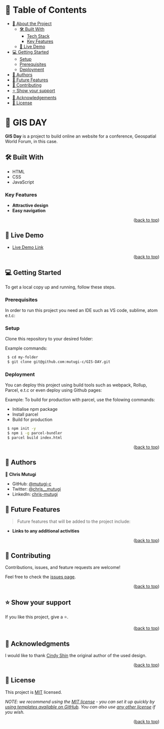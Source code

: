 <a name="readme-top"></a>

<!-- TABLE OF CONTENTS -->

# 📗 Table of Contents

- [📖 About the Project](#about-project)
  - [🛠 Built With](#built-with)
    - [Tech Stack](#tech-stack)
    - [Key Features](#key-features)
  - [🚀 Live Demo](#live-demo)
- [💻 Getting Started](#getting-started)
  - [Setup](#setup)
  - [Prerequisites](#prerequisites)
  - [Deployment](#triangular_flag_on_post-deployment)
- [👥 Authors](#authors)
- [🔭 Future Features](#future-features)
- [🤝 Contributing](#contributing)
- [⭐️ Show your support](#support)
- [🙏 Acknowledgements](#acknowledgements)
- [📝 License](#license)

<!-- PROJECT DESCRIPTION -->

# 📖 GIS DAY <a name="about-project"></a>

**GIS Day** is a project to build online an website for a conference, Geospatial World Forum, in this case.

## 🛠 Built With <a name="built-with"></a>

- HTML
- CSS
- JavaScript

<!-- Features -->

### Key Features <a name="key-features"></a>

- **Attractive design**
- **Easy navigation**

<p align="right">(<a href="#readme-top">back to top</a>)</p>

<!-- LIVE DEMO -->

## 🚀 Live Demo <a name="live-demo"></a>

- [Live Demo Link](https://mutugi-c.github.io/GIS-DAY/)

<p align="right">(<a href="#readme-top">back to top</a>)</p>

<!-- GETTING STARTED -->

## 💻 Getting Started <a name="getting-started"></a>

To get a local copy up and running, follow these steps.

### Prerequisites

In order to run this project you need an IDE such as VS code, sublime, atom e.t.c:

### Setup

Clone this repository to your desired folder:

Example commands:

```sh
 $ cd my-folder
 $ git clone git@github.com:mutugi-c/GIS-DAY.git
```

### Deployment

You can deploy this project using build tools such as webpack, Rollup, Parcel, e.t.c or even deploy using Github pages:

Example: To build for production with parcel, use the folowing commands:

- Initialise npm package
- Install parcel
- Build for production

```sh
 $ npm init -y
 $ npm i -g parcel-bundler
 $ parcel build index.html
```

<p align="right">(<a href="#readme-top">back to top</a>)</p>

<!-- AUTHORS -->

## 👥 Authors <a name="authors"></a>

👤 **Chris Mutugi**

- GitHub: [@mutugi-c](https://github.com/mutugi-c)
- Twitter: [@chris\_\_mutugi](https://twitter.com/chris__mutugi)
- LinkedIn: [chris-mutugi](https://www.linkedin.com/in/chris-mutugi-46594b123/)

<!-- FUTURE FEATURES -->

## 🔭 Future Features <a name="future-features"></a>

> Future features that will be added to the project include:

- **Links to any additional activities**

<p align="right">(<a href="#readme-top">back to top</a>)</p>

<!-- CONTRIBUTING -->

## 🤝 Contributing <a name="contributing"></a>

Contributions, issues, and feature requests are welcome!

Feel free to check the [issues page](../../issues/).

<p align="right">(<a href="#readme-top">back to top</a>)</p>

<!-- SUPPORT -->

## ⭐️ Show your support <a name="support"></a>

If you like this project, give a ⭐️.

<p align="right">(<a href="#readme-top">back to top</a>)</p>

<!-- ACKNOWLEDGEMENTS -->

## 🙏 Acknowledgments <a name="acknowledgements"></a>

I would like to thank [Cindy Shin](https://www.behance.net/adagio07) the original author of the used design.

<p align="right">(<a href="#readme-top">back to top</a>)</p>

<!-- LICENSE -->

## 📝 License <a name="license"></a>

This project is [MIT](./MIT.md) licensed.

_NOTE: we recommend using the [MIT license](https://choosealicense.com/licenses/mit/) - you can set it up quickly by [using templates available on GitHub](https://docs.github.com/en/communities/setting-up-your-project-for-healthy-contributions/adding-a-license-to-a-repository). You can also use [any other license](https://choosealicense.com/licenses/) if you wish._

<p align="right">(<a href="#readme-top">back to top</a>)</p>
